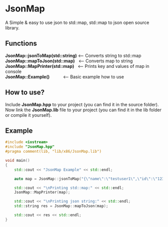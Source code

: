 # JsonMap
A Simple &amp; easy to use json to std::map, std::map to json open source library.

## Functions
<strong>JsonMap::jsonToMap(std::string)</strong>	<-- Converts string to std::map</br>
<strong>JsonMap::mapToJson(std::map)</strong>		&nbsp;&nbsp;<-- Converts map to string</br>
<strong>JsonMap::MapPrinter(std::map)</strong>      	&nbsp;&nbsp;<-- Prints key and values of map in console</br>
<strong>JsonMap::Example()</strong>&nbsp; &nbsp; &nbsp; &nbsp; &nbsp; &nbsp;<-- Basic example how to use</br>

## How to use?
Include <strong>JsonMap.hpp</strong> to your project (you can find it in the source folder).</br> Now link the <strong>JsonMap.lib</strong> file to your project (you can find it in the lib folder or compile it yourself).</br>

## Example
```cpp
#include <iostream>
#include "JsonMap.hpp"
#pragma comment(lib, "lib/x86/JsonMap.lib")

void main()
{
	std::cout << "JsonMap Example" << std::endl;

	auto map = JsonMap::jsonToMap("{\"name\":\"testuser1\",\"id\":\"12345\", \"level\":\"64\",\"rank\":\"1\"}");

	std::cout << "\nPrinting std::map:" << std::endl;
	JsonMap::MapPrinter(map);

	std::cout << "\nPrinting json string:" << std::endl;
	std::string res = JsonMap::mapToJson(map);

	std::cout << res << std::endl;
}
```
